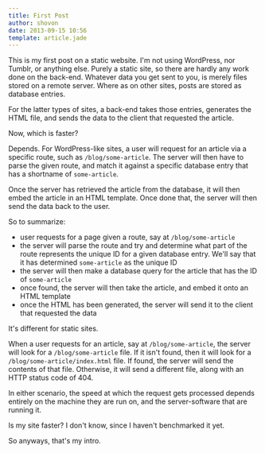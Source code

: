 ```yaml
---
title: First Post
author: shovon
date: 2013-09-15 10:56
template: article.jade
---
```


This is my first post on a static website. I'm not using WordPress, nor Tumblr, or anything else. Purely a static site, so there are hardly any work done on the back-end. Whatever data you get sent to you, is merely files stored on a remote server. Where as on other sites, posts are stored as database entries.

<span class="more"></span>

For the latter types of sites, a back-end takes those entries, generates the HTML file, and sends the data to the client that requested the article.

Now, which is faster?

Depends. For WordPress-like sites, a user will request for an article via a specific route, such as `/blog/some-article`. The server will then have to parse the given route, and match it against a specific database entry that has a shortname of `some-article`.

Once the server has retrieved the article from the database, it will then embed the article in an HTML template. Once done that, the server will then send the data back to the user.

So to summarize:

- user requests for a page given a route, say at `/blog/some-article`
- the server will parse the route and try and determine what part of the route represents the unique ID for a given database entry. We'll say that it has determined `some-article` as the unique ID
- the server will then make a database query for the article that has the ID of `some-article`
- once found, the server will then take the article, and embed it onto an HTML template
- once the HTML has been generated, the server will send it to the client that requested the data

It's different for static sites.

When a user requests for an article, say at `/blog/some-article`, the server will look for a `/blog/some-article` file. If it isn't found, then it will look for a `/blog/some-article/index.html` file. If found, the server will send the contents of that file. Otherwise, it will send a different file, along with an HTTP status code of 404.

In either scenario, the speed at which the request gets processed depends entirely on the machine they are run on, and the server-software that are running it.

Is my site faster? I don't know, since I haven't benchmarked it yet.

So anyways, that's my intro.